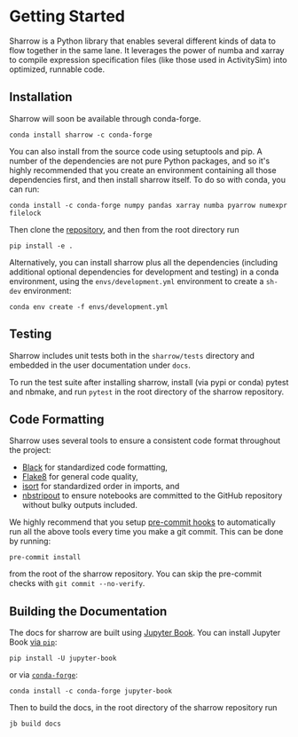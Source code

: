 # Getting Started

Sharrow is a Python library that enables several different kinds of data to flow
together in the same lane.  It leverages the power of numba and xarray to
compile expression specification files (like those used in ActivitySim) into
optimized, runnable code.


## Installation

Sharrow will soon be available through conda-forge.

```shell
conda install sharrow -c conda-forge
```

You can also install from the source code using setuptools and pip.  A number of
the dependencies are not pure Python packages, and so it's highly recommended that
you create an environment containing all those dependencies first, and then install
sharrow itself.  To do so with conda, you can run:

```shell
conda install -c conda-forge numpy pandas xarray numba pyarrow numexpr filelock
```

Then clone the [repository](https://github.com/camsys/sharrow), and then from
the root directory run

```shell
pip install -e .
```

Alternatively, you can install sharrow plus all the dependencies (including
additional optional dependencies for development and testing) in a conda environment,
using the `envs/development.yml` environment to create a `sh-dev` environment:

```shell
conda env create -f envs/development.yml
```

## Testing

Sharrow includes unit tests both in the `sharrow/tests` directory and embedded
in the user documentation under `docs`.

To run the test suite after installing sharrow, install (via pypi or conda) pytest and nbmake,
and run `pytest` in the root directory of the sharrow repository.


## Code Formatting

Sharrow uses several tools to ensure a consistent code format throughout the project:

- [Black](https://black.readthedocs.io/en/stable/) for standardized code formatting,
- [Flake8](http://flake8.pycqa.org/en/latest/) for general code quality,
- [isort](https://github.com/timothycrosley/isort) for standardized order in imports, and
- [nbstripout](https://github.com/kynan/nbstripout) to ensure notebooks are committed
  to the GitHub repository without bulky outputs included.

We highly recommend that you setup [pre-commit hooks](https://pre-commit.com/)
to automatically run all the above tools every time you make a git commit. This
can be done by running:

```shell
pre-commit install
```

from the root of the sharrow repository. You can skip the pre-commit checks
with `git commit --no-verify`.


## Building the Documentation

The docs for sharrow are built using [Jupyter Book](https://jupyterbook.org).
You can install Jupyter Book [via `pip`](https://pip.pypa.io/en/stable/):

```shell
pip install -U jupyter-book
```
or via [`conda-forge`](https://conda-forge.org/):

```shell
conda install -c conda-forge jupyter-book
```

Then to build the docs, in the root directory of the sharrow repository run

```shell
jb build docs
```
